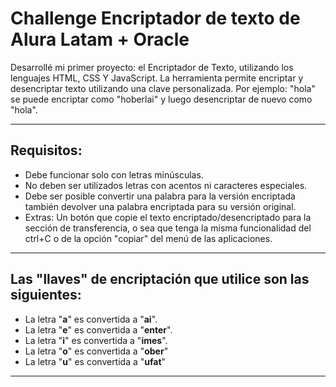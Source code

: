 # Challenge Encriptador de texto de Alura Latam + Oracle

Desarrollé mi primer proyecto: el Encriptador de Texto, utilizando los lenguajes HTML, CSS Y JavaScript. La herramienta permite encriptar y desencriptar texto utilizando una clave personalizada. 
Por ejemplo: "hola" se puede encriptar como "hoberlai" y luego desencriptar de nuevo como "hola".


---
## Requisitos:
- Debe funcionar solo con letras minúsculas.
- No deben ser utilizados letras con acentos ni caracteres especiales.
- Debe ser posible convertir una palabra para la versión encriptada también devolver una palabra encriptada para su versión original.
- Extras: Un botón que copie el texto encriptado/desencriptado para la sección de transferencia, o sea que tenga la misma funcionalidad del ctrl+C o de la opción "copiar" del menú de las aplicaciones.

---
## Las "llaves" de encriptación que utilice son las siguientes:
- La letra "**a**" es convertida a "**ai**".
- La letra "**e**" es convertida a "**enter**".
- La letra "**i**" es convertida a "**imes**".
- La letra "**o**" es convertida a "**ober**"
- La letra "**u**" es convertida a "**ufat**"

---


